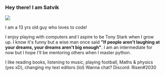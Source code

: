 
### Hey there! I am Satvik

![](https://komarev.com/ghpvc/?username=Risen54&label=PROFILE+VIEWS)

I am a 13 yrs old guy who loves to code!

I enjoy playing with computers and I aspire to be Tony Stark when I grow up. I know it's funny but a wise man once said **"If people aren't laughing at your dreams, your dreams aren't big enough"**. I am an intermediate for now but I hope I'll be mentoring others when I master python.

I like reading books, listening to music, playing football, Maths & physics (yes xD), changing my text editors (lol)
Wanna chat? Discord: Risen#2030
